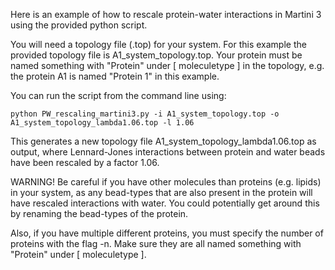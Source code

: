 Here is an example of how to rescale protein-water interactions in Martini 3 using the provided python script.

You will need a topology file (.top) for your system. For this example the provided topology file is A1_system_topology.top.
Your protein must be named something with "Protein" under [ moleculetype ] in the topology, e.g. the protein A1 is named "Protein 1" in this example.

You can run the script from the command line using:
```
python PW_rescaling_martini3.py -i A1_system_topology.top -o A1_system_topology_lambda1.06.top -l 1.06
```
This generates a new topology file A1_system_topology_lambda1.06.top as output, where Lennard-Jones interactions between protein and water beads have been rescaled by a factor 1.06.

WARNING! Be careful if you have other molecules than proteins (e.g. lipids) in your system, as any bead-types that are also present in the protein will have rescaled interactions with water. You could potentially get around this by renaming the bead-types of the protein.

Also, if you have multiple different proteins, you must specify the number of proteins with the flag -n. Make sure they are all named something with "Protein" under [ moleculetype ].
